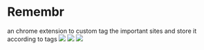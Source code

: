 # Remembr
an chrome extension to custom tag the important sites and store it according to tags
![](screenshot/1.png)
![](screenshot/2.png)
![](screenshot/3.png)
